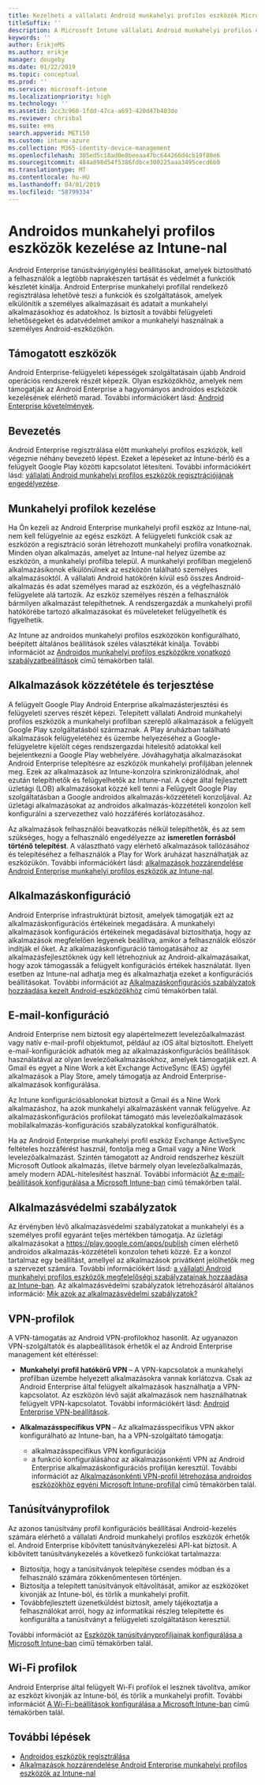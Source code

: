 ```yaml
---
title: Kezelheti a vállalati Android munkahelyi profilos eszközök Microsoft Intune-ban
titleSuffix: ''
description: A Microsoft Intune vállalati Android munkahelyi profilos eszközök további felügyeleti lehetőségeket és adatvédelmet biztosít, amikor a munkahelyi használnak a személyes Android-eszközök kezelése.
keywords: ''
author: ErikjeMS
ms.author: erikje
manager: dougeby
ms.date: 01/22/2019
ms.topic: conceptual
ms.prod: ''
ms.service: microsoft-intune
ms.localizationpriority: high
ms.technology: ''
ms.assetid: 2cc3c960-1fdd-47ca-a693-420d47b403de
ms.reviewer: chrisbal
ms.suite: ems
search.appverid: MET150
ms.custom: intune-azure
ms.collection: M365-identity-device-management
ms.openlocfilehash: 305ed5c18ad0e8beeaa47bc644266d4cb19f80e6
ms.sourcegitcommit: 484a898d54f5386fdbce300225aaa3495cecd6b0
ms.translationtype: MT
ms.contentlocale: hu-HU
ms.lasthandoff: 04/01/2019
ms.locfileid: "58799334"
---
```

# <a name="manage-android-work-profile-devices-with-intune"></a>Androidos munkahelyi profilos eszközök kezelése az Intune-nal

Android Enterprise tanúsítványigénylési beállításokat, amelyek biztosítható a felhasználók a legtöbb naprakészen tartását és védelmét a funkciók készletét kínálja. Android Enterprise munkahelyi profillal rendelkező regisztrálása lehetővé teszi a funkciók és szolgáltatások, amelyek elkülönítik a személyes alkalmazásait és adatait a munkahelyi alkalmazásokhoz és adatokhoz. Is biztosít a további felügyeleti lehetőségeket és adatvédelmet amikor a munkahelyi használnak a személyes Android-eszközökön. 

## <a name="supported-devices"></a>Támogatott eszközök

Android Enterprise-felügyeleti képességek szolgáltatásain újabb Android operációs rendszerek részét képezik. Olyan eszközökhöz, amelyek nem támogatják az Android Enterprise a hagyományos androidos eszközök kezelésének elérhető marad. További információkért lásd: [Android Enterprise követelmények](https://support.google.com/work/android/answer/6174145?hl=en&ref_topic=6151012).

## <a name="onboarding"></a>Bevezetés

Android Enterprise regisztrálása előtt munkahelyi profilos eszközök, kell végeznie néhány bevezető lépést. Ezeket a lépéseket az Intune-bérlő és a felügyelt Google Play közötti kapcsolatot létesíteni. További információkért lásd: [vállalati Android munkahelyi profilos eszközök regisztrációjának engedélyezése](android-work-profile-enroll.md).

## <a name="work-profile-management"></a>Munkahelyi profilok kezelése

Ha Ön kezeli az Android Enterprise munkahelyi profil eszköz az Intune-nal, nem kell felügyelnie az egész eszközt. A felügyeleti funkciók csak az eszközön a regisztráció során létrehozott munkahelyi profilra vonatkoznak. Minden olyan alkalmazás, amelyet az Intune-nal helyez üzembe az eszközön, a munkahelyi profilba települ. A munkahelyi profilban megjelenő alkalmazásikonok elkülönülnek az eszközön található személyes alkalmazásoktól. A vállalati Android hatókörén kívül eső összes Android-alkalmazás és adat személyes marad az eszközön, és a végfelhasználó felügyelete alá tartozik. Az eszköz személyes részén a felhasználók bármilyen alkalmazást telepíthetnek. A rendszergazdák a munkahelyi profil hatókörébe tartozó alkalmazásokat és műveleteket felügyelhetik és figyelhetik.

Az Intune az androidos munkahelyi profilos eszközökön konfigurálható, beépített általános beállítások széles választékát kínálja. További információt az [Androidos munkahelyi profilos eszközökre vonatkozó szabályzatbeállítások](compliance-policy-create-android-for-work.md) című témakörben talál.

## <a name="app-publishing-and-distribution"></a>Alkalmazások közzététele és terjesztése

A felügyelt Google Play Android Enterprise alkalmazásterjesztési és felügyeleti szerves részét képezi. Telepített vállalati Android munkahelyi profilos eszközök a munkahelyi profilban szereplő alkalmazások a felügyelt Google Play szolgáltatásból származnak. A Play áruházban található alkalmazások felügyeletéhez és üzembe helyezéséhez a Google-felügyeletre kijelölt céges rendszergazdai hitelesítő adatokkal kell bejelentkezni a Google Play webhelyére. Jóváhagyhatja alkalmazásokat Android Enterprise telepítésre az eszközök munkahelyi profiljában jelennek meg. Ezek az alkalmazások az Intune-konzolra szinkronizálódnak, ahol ezután telepíthetők és felügyelhetők az Intune-nal. A cége által fejlesztett üzletági (LOB) alkalmazásokat közzé kell tenni a Felügyelt Google Play szolgáltatásban a Google androidos alkalmazás-közzétételi konzoljával. Az üzletági alkalmazásokat az androidos alkalmazás-közzétételi konzolon kell konfigurálni a szervezethez való hozzáférés korlátozásához.

Az alkalmazások felhasználói beavatkozás nélkül telepíthetők, és az sem szükséges, hogy a felhasználó engedélyezze az **ismeretlen forrásból történő telepítést**. A választható vagy elérhető alkalmazások tallózásához és telepítéséhez a felhasználók a Play for Work áruházat használhatják az eszközükön. További információkért lásd: [alkalmazások hozzárendelése Android Enterprise munkahelyi profilos eszközök az Intune-nal](apps-add-android-for-work.md).

## <a name="app-configuration"></a>Alkalmazáskonfiguráció

Android Enterprise infrastruktúrát biztosít, amelyek támogatják ezt az alkalmazáskonfigurációs értékeinek megadására. A munkahelyi alkalmazások konfigurációs értékeinek megadásával biztosíthatja, hogy az alkalmazások megfelelően legyenek beállítva, amikor a felhasználók először indítják el őket. Az alkalmazáskonfiguráció támogatásához az alkalmazásfejlesztőknek úgy kell létrehozniuk az Android-alkalmazásaikat, hogy azok támogassák a felügyelt konfigurációs értékek használatát. Ilyen esetben az Intune-nal adhatja meg és alkalmazhatja ezeket a konfigurációs beállításokat. További információt az [Alkalmazáskonfigurációs szabályzatok hozzáadása kezelt Android-eszközökhöz](app-configuration-policies-use-android.md) című témakörben talál.

## <a name="email-configuration"></a>E-mail-konfiguráció

Android Enterprise nem biztosít egy alapértelmezett levelezőalkalmazást vagy natív e-mail-profil objektumot, például az iOS által biztosított. Ehelyett e-mail-konfigurációk adhatók meg az alkalmazáskonfigurációs beállítások használatával az olyan levelezőalkalmazásokhoz, amelyek támogatják ezt. A Gmail és egyet a Nine Work a két Exchange ActiveSync (EAS) ügyfél alkalmazások a Play Store, amely támogatja az Android Enterprise-alkalmazások konfigurálása.

Az Intune konfigurációsablonokat biztosít a Gmail és a Nine Work alkalmazáshoz, ha azok munkahelyi alkalmazásként vannak felügyelve. Az alkalmazáskonfigurációs profilokat támogató más levelezőalkalmazások mobilalkalmazás-konfigurációs szabályzatokkal konfigurálhatók.

Ha az Android Enterprise munkahelyi profil eszköz Exchange ActiveSync feltételes hozzáférést használ, fontolja meg a Gmail vagy a Nine Work levelezőalkalmazást. Szintén támogatott az Android rendszerhez készült Microsoft Outlook alkalmazás, illetve bármely olyan levelezőalkalmazás, amely modern ADAL-hitelesítést használ. További információt [Az e-mail-beállítások konfigurálása a Microsoft Intune-ban](email-settings-configure.md) című témakörben talál.

## <a name="app-protection-policies"></a>Alkalmazásvédelmi szabályzatok

Az érvényben lévő alkalmazásvédelmi szabályzatokat a munkahelyi és a személyes profil egyaránt teljes mértékben támogatja. Az üzletági alkalmazásokat a https://play.google.com/apps/publish címen elérhető androidos alkalmazás-közzétételi konzolon teheti közzé. Ez a konzol tartalmaz egy beállítást, amellyel az alkalmazások privátként jelölhetők meg a szervezet számára. További információkért lásd: [a vállalati Android munkahelyi profilos eszközök megfelelőségi szabályzatainak hozzáadása az Intune-ban](compliance-policy-create-android-for-work.md). Az alkalmazásvédelmi szabályzatok létrehozásáról általános információ: [Mik azok az alkalmazásvédelmi szabályzatok?](app-protection-policy.md)

## <a name="vpn-profiles"></a>VPN-profilok

A VPN-támogatás az Android VPN-profilokhoz hasonlít. Az ugyanazon VPN-szolgáltatók és alapbeállítások érhetők el az Android Enterprise management két eltéréssel:

-  **Munkahelyi profil hatókörű VPN** – A VPN-kapcsolatok a munkahelyi profilban üzembe helyezett alkalmazásokra vannak korlátozva. Csak az Android Enterprise által felügyelt alkalmazások használhatja a VPN-kapcsolatot. Az eszközön lévő saját alkalmazások nem használhatnak felügyelt VPN-kapcsolatot. További információkért lásd: [Android Enterprise VPN-beállítások](vpn-settings-android.md#android-enterprise-vpn-settings).

-  **Alkalmazásspecifikus VPN** – Az alkalmazásspecifikus VPN akkor konfigurálható az Intune-ban, ha a VPN-szolgáltató támogatja:
    - alkalmazásspecifikus VPN konfigurációja
    - a funkció konfigurálásához az alkalmazásonkénti VPN az Android Enterprise alkalmazáskonfigurációs profilján keresztül.
    További információt az [Alkalmazásonkénti VPN-profil létrehozása androidos eszközökhöz egyéni Microsoft Intune-profillal](android-pulse-secure-per-app-vpn.md) című témakörben talál.

## <a name="certificate-profiles"></a>Tanúsítványprofilok

Az azonos tanúsítvány profil konfigurációs beállításai Android-kezelés számára elérhető a vállalati Android munkahelyi profilos eszközök érhetők el. Android Enterprise kibővített tanúsítványkezelési API-kat biztosít. A kibővített tanúsítványkezelés a következő funkciókat tartalmazza:

-  Biztosítja, hogy a tanúsítványok telepítése csendes módban és a felhasználó számára zökkenőmentesen történjen.
-  Biztosítja a telepített tanúsítványok eltávolítását, amikor az eszközöket kivonják az Intune-ból, és törlik a munkahelyi profilt.
-  Továbbfejlesztett üzenetküldést biztosít, amely tájékoztatja a felhasználókat arról, hogy az informatikai részleg telepítette és konfigurálta a tanúsítványt a felügyeleti szolgáltatáson keresztül.

További információt az [Eszközök tanúsítványprofiljainak konfigurálása a Microsoft Intune-ban](certificates-configure.md) című témakörben talál.

## <a name="wi-fi-profiles"></a>Wi-Fi profilok

Android Enterprise által felügyelt Wi-Fi profilok el lesznek távolítva, amikor az eszközt kivonják az Intune-ból, és törlik a munkahelyi profilt. További információt [A Wi-Fi-beállítások konfigurálása a Microsoft Intune-ban](wi-fi-settings-configure.md) című témakörben talál.

## <a name="next-steps"></a>További lépések
- [Androidos eszközök regisztrálása](android-enroll.md)
- [Alkalmazások hozzárendelése Android Enterprise munkahelyi profilos eszközök az Intune-nal](apps-add-android-for-work.md)
